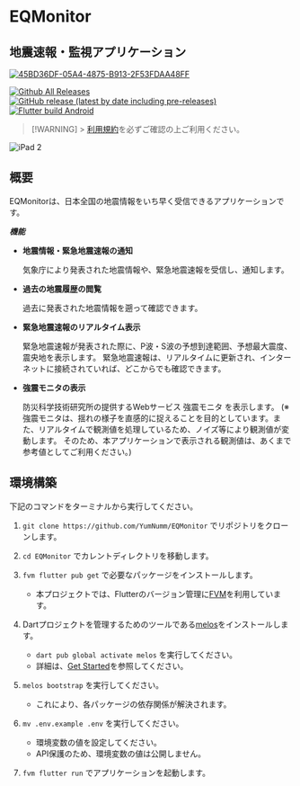 # EQMonitor

## 地震速報・監視アプリケーション

[![45BD36DF-05A4-4875-B913-2F53FDAA48FF](https://github.com/YumNumm/EQMonitor/blob/develop/assets/header.png?raw=true)](https://github.com/EQMonitor/EQMonitor)

[![Github All Releases](https://img.shields.io/github/downloads/EQMonitor/EQMonitor/total.svg)](https://github.com/EQMonitor/EQMonitor/tags)
[![GitHub release (latest by date including pre-releases)](https://img.shields.io/github/v/release/EQMonitor/EQMonitor?color=blue&include_prereleases&label=Release)](https://github.com/EQMonitor/EQMonitor/releases/latest)
[![Flutter build Android](https://github.com/EQMonitor/EQMonitor/actions/workflows/android-release.yaml/badge.svg)](https://github.com/EQMonitor/EQMonitor/actions/workflows/android-release.yaml)

> [!WARNING] > [利用規約](https://github.com/EQMonitor/EQMonitor/blob/main/assets/docs/term_of_service.md)を必ずご確認の上ご利用ください。

![iPad 2](https://github.com/YumNumm/EQMonitor/assets/73390859/127f88f5-9e4f-40b5-a7f2-48efe0932c0c)

## 概要

EQMonitorは、日本全国の地震情報をいち早く受信できるアプリケーションです。

**_機能_**

- **地震情報・緊急地震速報の通知**

  気象庁により発表された地震情報や、緊急地震速報を受信し、通知します。

- **過去の地震履歴の閲覧**

  過去に発表された地震情報を遡って確認できます。

- **緊急地震速報のリアルタイム表示**

  緊急地震速報が発表された際に、P波・S波の予想到達範囲、予想最大震度、震央地を表示します。
  緊急地震速報は、リアルタイムに更新され、インターネットに接続されていれば、どこからでも確認できます。

- **強震モニタの表示**

  防災科学技術研究所の提供するWebサービス 強震モニタ を表示します。
  (※ 強震モニタは、揺れの様子を直感的に捉えることを目的としています。また、リアルタイムで観測値を処理しているため、ノイズ等により観測値が変動します。
  そのため、本アプリケーションで表示される観測値は、あくまで参考値としてご利用ください。)

## 環境構築

下記のコマンドをターミナルから実行してください。

1. `git clone https://github.com/YumNumm/EQMonitor` でリポジトリをクローンします。

1. `cd EQMonitor` でカレントディレクトリを移動します。

1. `fvm flutter pub get` で必要なパッケージをインストールします。

   - 本プロジェクトでは、Flutterのバージョン管理に[FVM](https://fvm.app/)を利用しています。

1. Dartプロジェクトを管理するためのツールである[melos](https://melos.invertase.dev/)をインストールします。

   - `dart pub global activate melos` を実行してください。
   - 詳細は、[Get Started](https://melos.invertase.dev/~melos-latest/getting-started)を参照してください。

1. `melos bootstrap` を実行してください。

   - これにより、各パッケージの依存関係が解決されます。

1. `mv .env.example .env` を実行してください。

   - 環境変数の値を設定してください。
   - API保護のため、環境変数の値は公開しません。

1. `fvm flutter run` でアプリケーションを起動します。

<!-- MEMO: Someday, I'll support English.
## Setup

Run the following commands from your terminal:

1. `git clone https://github.com/YumNumm/EQMonitor` to clone this repository

1. `cd EQMonitor` to change directory

1. `flutter pub get` to install the required packages

1. If you are not installed melos which is a tool for managing Dart projects with multiple packages, run `dart pub global activate melos` to install melos
   * See [Get Started](https://melos.invertase.dev/~melos-latest/getting-started) for more information
-->
